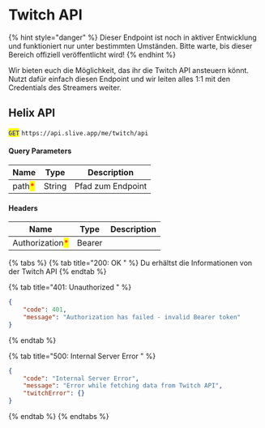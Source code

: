 # Twitch API

{% hint style="danger" %}
Dieser Endpoint ist noch in aktiver Entwicklung und funktioniert nur unter bestimmten Umständen. Bitte warte, bis dieser Bereich offiziell veröffentlicht wird!
{% endhint %}

Wir bieten euch die Möglichkeit, das ihr die Twitch API ansteuern könnt. Nutzt dafür einfach diesen Endpoint und wir leiten alles 1:1 mit den Credentials des Streamers weiter.

## Helix API

<mark style="color:blue;">`GET`</mark> `https://api.slive.app/me/twitch/api`

#### Query Parameters

| Name                                   | Type   | Description       |
| -------------------------------------- | ------ | ----------------- |
| path<mark style="color:red;">\*</mark> | String | Pfad zum Endpoint |

#### Headers

| Name                                            | Type   | Description |
| ----------------------------------------------- | ------ | ----------- |
| Authorization<mark style="color:red;">\*</mark> | Bearer |             |

{% tabs %}
{% tab title="200: OK " %}
Du erhältst die Informationen von der Twitch API
{% endtab %}

{% tab title="401: Unauthorized " %}
```json
{
	"code": 401,
	"message": "Authorization has failed - invalid Bearer token"
}
```
{% endtab %}

{% tab title="500: Internal Server Error " %}
```json
{
	"code": "Internal Server Error",
	"message": "Error while fetching data from Twitch API",
	"twitchError": {}
}
```
{% endtab %}
{% endtabs %}
